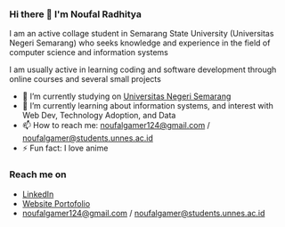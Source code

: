 ### Hi there 👋 I'm Noufal Radhitya

I am an active collage student in Semarang State University (Universitas Negeri Semarang) who seeks knowledge and experience in the field of computer science and information systems

I am usually active in learning coding and software development through online courses and several small projects
- 🔭 I’m currently studying on <a href="https://unnes.ac.id/">Universitas Negeri Semarang</a>
- 🌱 I’m currently learning about information systems, and interest with Web Dev, Technology Adoption, and Data
- 📫 How to reach me: noufalgamer124@gmail.com / noufalgamer@students.unnes.ac.id
- ⚡ Fun fact: I love anime

### Reach me on
- <a href="https://linkedin.com/in/noufal-radhitya-239822223/">LinkedIn</a>
- <a href="https://porto-noufal-radhit.web.app/">Website Portofolio</a>
- noufalgamer124@gmail.com / noufalgamer@students.unnes.ac.id

